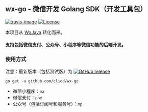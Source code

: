 ## wx-go - 微信开发 Golang SDK（开发工具包） 

[![travis-image]][travis-url]
[![License](https://img.shields.io/badge/License-Apache%202.0-blue.svg)](https://opensource.org/licenses/Apache-2.0)

本项目从 [WxJava](https://github.com/Wechat-Group/WxJava) 转化而来。

#### 支持包括微信支付、公众号、小程序等微信功能的后端开发。

### 使用方式
注意：最新版本（包括测试版）为 [![GitHub release](https://img.shields.io/github/release/cliod/cliod.svg)](https://github.com/cliod/wx-go/releases)

```shell script
go get -u github.com/cliod/wx-go
```

  - 微信小程序：`ma`   
  - 微信支付：`pay`
  - 公众号（包括订阅号和服务号）：`mp`    

[travis-image]: https://api.travis-ci.com/cliod/wx-go.svg?branch=main
[travis-url]: https://travis-ci.com/cliod/wx-go
